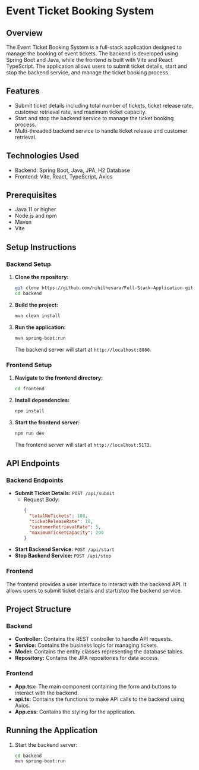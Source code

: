 # Event Ticket Booking System

## Overview

The Event Ticket Booking System is a full-stack application designed to manage the booking of event tickets. The backend is developed using Spring Boot and Java, while the frontend is built with Vite and React TypeScript. The application allows users to submit ticket details, start and stop the backend service, and manage the ticket booking process.

## Features

- Submit ticket details including total number of tickets, ticket release rate, customer retrieval rate, and maximum ticket capacity.
- Start and stop the backend service to manage the ticket booking process.
- Multi-threaded backend service to handle ticket release and customer retrieval.

## Technologies Used

- Backend: Spring Boot, Java, JPA, H2 Database
- Frontend: Vite, React, TypeScript, Axios

## Prerequisites

- Java 11 or higher
- Node.js and npm
- Maven
- Vite

## Setup Instructions

### Backend Setup

1. **Clone the repository:**

    ```bash
    git clone https://github.com/nihilhesara/Full-Stack-Application.git
    cd backend
    ```

2. **Build the project:**

    ```bash
    mvn clean install
    ```

3. **Run the application:**

    ```bash
    mvn spring-boot:run
    ```

    The backend server will start at `http://localhost:8080`.

### Frontend Setup

1. **Navigate to the frontend directory:**

    ```bash
    cd frontend
    ```

2. **Install dependencies:**

    ```bash
    npm install
    ```

3. **Start the frontend server:**

    ```bash
    npm run dev
    ```

    The frontend server will start at `http://localhost:5173`.

## API Endpoints

### Backend Endpoints

- **Submit Ticket Details:** `POST /api/submit`
  - Request Body:
    ```json
    {
      "totalNoTickets": 100,
      "ticketReleaseRate": 10,
      "customerRetrievalRate": 5,
      "maximumTicketCapacity": 200
    }
    ```
- **Start Backend Service:** `POST /api/start`
- **Stop Backend Service:** `POST /api/stop`

### Frontend

The frontend provides a user interface to interact with the backend API. It allows users to submit ticket details and start/stop the backend service.

## Project Structure

### Backend

- **Controller:** Contains the REST controller to handle API requests.
- **Service:** Contains the business logic for managing tickets.
- **Model:** Contains the entity classes representing the database tables.
- **Repository:** Contains the JPA repositories for data access.

### Frontend

- **App.tsx:** The main component containing the form and buttons to interact with the backend.
- **api.ts:** Contains the functions to make API calls to the backend using Axios.
- **App.css:** Contains the styling for the application.

## Running the Application

1. Start the backend server:
   ```bash
   cd backend
   mvn spring-boot:run
